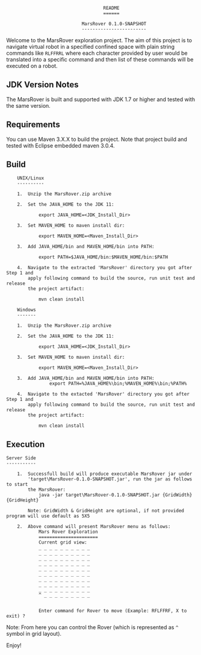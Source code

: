 										README
										======
					
								MarsRover 0.1.0-SNAPSHOT
								------------------------
					
Welcome to the MarsRover exploration project. The aim of this project is to navigate
virtual robot in a specified confined space with plain string commands like `RLFFRRL`
where each character provided by user would be translated into a specific command and
then list of these commands will be executed on a robot. 


JDK Version Notes
-----------------

The MarsRover is built and supported with JDK 1.7 or higher and tested with the same version.


Requirements
------------

You can use Maven 3.X.X to build the project. Note that project build and tested with Eclipse 
embedded maven 3.0.4.


Build
------

		UNIX/Linux
		----------
		
		1. 	Unzip the MarsRover.zip archive
		
		2. 	Set the JAVA_HOME to the JDK 11:
				
				export JAVA_HOME=<JDK_Install_Dir>
		
		3. 	Set MAVEN_HOME to maven install dir:
				
				export MAVEN_HOME=<Maven_Install_Dir>
				
		3. 	Add JAVA_HOME/bin and MAVEN_HOME/bin into PATH:
				
				export PATH=$JAVA_HOME/bin:$MAVEN_HOME/bin:$PATH
				
		4. 	Navigate to the extracted 'MarsRover' directory you got after Step 1 and
			apply following command to build the source, run unit test and release 
			the project artifact:
				
				mvn clean install

		Windows
		-------
		
		1. 	Unzip the MarsRover.zip archive
		
		2. 	Set the JAVA_HOME to the JDK 11:
				
				export JAVA_HOME=<JDK_Install_Dir>
		
		3. 	Set MAVEN_HOME to maven install dir:
				
				export MAVEN_HOME=<Maven_Install_Dir>
				
		3. 	Add JAVA_HOME/bin and MAVEN_HOME/bin into PATH:
					export PATH=%JAVA_HOME%\bin;%MAVEN_HOME%\bin;%PATH%
				
		4. 	Navigate to the extacted 'MarsRover' directory you got after Step 1 and
			apply following command to build the source, run unit test and release 
			the project artifact:

				mvn clean install
			
Execution
---------			
		
	Server Side
	-----------
	
		1.  Successfull build will produce executable MarsRover jar under
			'target\MarsRover-0.1.0-SNAPSHOT.jar', run the jar as follows to start 
			the MarsRover:
				java -jar target\MarsRover-0.1.0-SNAPSHOT.jar {GridWidth} {GridHeight}
			
			Note: GridWidth & GridHeight are optional, if not provided program will use default as 5X5
		
		2.  Above command will present MarsRover menu as follows:
				Mars Rover Exploration
				======================
				Current grid view:
 				_ _ _ _ _ _ _ _ _ _
 				_ _ _ _ _ _ _ _ _ _
 				_ _ _ _ _ _ _ _ _ _
 				_ _ _ _ _ _ _ _ _ _
 				_ _ _ _ _ _ _ _ _ _
 				_ _ _ _ _ _ _ _ _ _
 				_ _ _ _ _ _ _ _ _ _
 				_ _ _ _ _ _ _ _ _ _
 				_ _ _ _ _ _ _ _ _ _
 				^ _ _ _ _ _ _ _ _ _


				Enter command for Rover to move (Example: RFLFFRF, X to exit) ? 
			
			
Note: From here you can control the Rover (which is represented as `^` symbol in grid layout).
		
Enjoy!